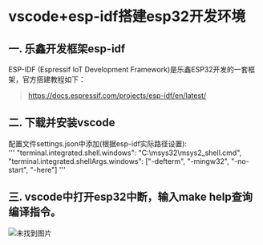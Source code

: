 # vscode+esp-idf搭建esp32开发环境

## **一. 乐鑫开发框架esp-idf**  
ESP-IDF (Espressif IoT Development Framework)是乐鑫ESP32开发的一套框架，官方搭建教程如下：
> https://docs.espressif.com/projects/esp-idf/en/latest/
## **二. 下载并安装vscode**
配置文件settings.json中添加(根据esp-idf实际路径设置):    
'''
"terminal.integrated.shell.windows": "C:\\msys32\\msys2_shell.cmd",    
"terminal.integrated.shellArgs.windows": ["-defterm", "-mingw32", "-no-start", "-here"]
'''

##  **三. vscode中打开esp32中断，输入make help查询编译指令。**

![未找到图片](/media/make_cmd.png)



